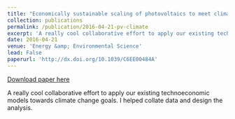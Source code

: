 ```yaml
---
title: "Economically sustainable scaling of photovoltaics to meet climate targets"
collection: publications
permalink: /publication/2016-04-21-pv-climate
excerpt: 'A really cool collaborative effort to apply our existing technoeconomic models towards climate change goals. I helped collate data and design the analysis.'
date: 2016-04-21
venue: 'Energy &amp; Environmental Science'
lead: False
paperurl: 'http://dx.doi.org/10.1039/C6EE00484A'
---
```


<a href='http://dx.doi.org/10.1039/C6EE00484A'>Download paper here</a>

A really cool collaborative effort to apply our existing technoeconomic models towards climate change goals. I helped collate data and design the analysis.
